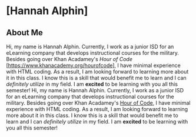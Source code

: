 # [Hannah Alphin]

## About Me
Hi, my name is Hannah Alphin. Currently, I work as a junior ISD for an eLearning company that develops instructional courses for the military. Besides going over Khan Acadamey's _Hour of Code_ [https://www.khanacademy.org/hourofcode], I have minimal experience with HTML coding. As a result, I am looking forward to learning more about it in this class. I know this is a skill that would benefit me to learn and I can _definitely utilize_ in my field. I am **excited** to be learning with you all this semester! Hi, my name is Hannah Alphin. Currently, I work as a junior ISD for an eLearning company that develops instructional courses for the military. Besides going over Khan Acadamey's [Hour of Code](https://www.khanacademy.org/hourofcode), I have minimal experience with HTML coding. As a result, I am looking forward to learning more about it in this class. I know this is a skill that would benefit me to learn and I can _definitely utilize_ in my field. I am **excited** to be learning with you all this semester! 